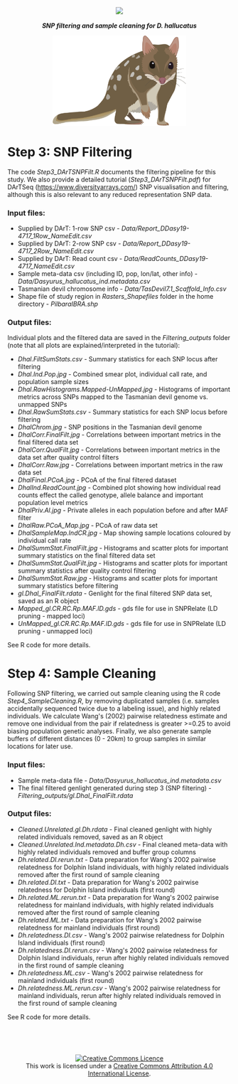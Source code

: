 <p align="center">
  <img src="https://zenodo.org/badge/520347690.svg">
</p>

<p align="center">
<b><i>SNP filtering and sample cleaning for D. hallucatus</i></b>
</p>
<div align="center">
    <img src="../Figs/Quoll.png" width="300px"</img> 
</div>


# Step 3: SNP Filtering

The code *Step3_DArTSNPFilt.R* documents the filtering pipeline for this study. We also provide a detailed tutorial (*Step3_DArTSNPFilt.pdf*) for DArTSeq (https://www.diversityarrays.com/) SNP visualisation and filtering, although this is also relevant to any reduced representation SNP data. 

### Input files:  
* Supplied by DArT: 1-row SNP csv - *Data/Report_DDasy19-4717_1Row_NameEdit.csv*
* Supplied by DArT: 2-row SNP csv - *Data/Report_DDasy19-4717_2Row_NameEdit.csv*  
* Supplied by DArT: Read count csv - *Data/ReadCounts_DDasy19-4717_NameEdit.csv*  
* Sample meta-data csv (including ID, pop, lon/lat, other info) - *Data/Dasyurus_hallucatus_ind.metadata.csv*
* Tasmanian devil chromosome info - *Data/TasDevil7.1_Scaffold_Info.csv*  
* Shape file of study region in *Rasters_Shapefiles* folder in the home directory - *PilbaraIBRA.shp* 

### Output files:  
Individual plots and the filtered data are saved in the *Filtering_outputs* folder (note that all plots are explained/interpreted in the tutorial):
- *Dhal.FiltSumStats.csv* - Summary statistics for each SNP locus after filtering
- *Dhal.Ind.Pop.jpg* - Combined smear plot, individual call rate, and population sample sizes
- *Dhal.RawHistograms.Mapped-UnMapped.jpg* - Histograms of important metrics across SNPs mapped to the Tasmanian devil genome vs. unmapped SNPs
- *Dhal.RawSumStats.csv* - Summary statistics for each SNP locus before filtering
- *DhalChrom.jpg* - SNP positions in the Tasmanian devil genome
- *DhalCorr.FinalFilt.jpg* - Correlations between important metrics in the final filtered data set
- *DhalCorr.QualFilt.jpg* - Correlations between important metrics in the data set after quality control filters
- *DhalCorr.Raw.jpg* - Correlations between important metrics in the raw data set
- *DhalFinal.PCoA.jpg* - PCoA of the final filtered dataset
- *DhalInd.ReadCount.jpg* - Combined plot showing how individual read counts effect the called genotype, allele balance and important population level metrics
- *DhalPriv.Al.jpg* - Private alleles in each population before and after MAF filter
- *DhalRaw.PCoA_Map.jpg* - PCoA of raw data set
- *DhalSampleMap.IndCR.jpg* - Map showing sample locations coloured by individual call rate
- *DhalSummStat.FinalFilt.jpg* - Histograms and scatter plots for important summary statistics on the final filtered data set
- *DhalSummStat.QualFilt.jpg* - Histograms and scatter plots for important summary statistics after quality control filtering
- *DhalSummStat.Raw.jpg* - Histograms and scatter plots for important summary statistics before filtering
- *gl.Dhal_FinalFilt.rdata* - Genlight for the final filtered SNP data set, saved as an R object
- *Mapped_gl.CR.RC.Rp.MAF.lD.gds* - gds file for use in SNPRelate (LD pruning - mapped loci)
- *UnMapped_gl.CR.RC.Rp.MAF.lD.gds* - gds file for use in SNPRelate (LD pruning - unmapped loci)

See R code for more details.


# Step 4: Sample Cleaning

Following SNP filtering, we carried out sample cleaning using the R code *Step4_SampleCleaning.R*, by removing duplicated samples (i.e. samples accidentally sequenced twice due to a labeling issue), and highly related individuals. We calculate Wang's (2002) pairwise relatedness estimate and remove one individual from the pair if relatedness is greater >=0.25 to avoid biasing population genetic analyses. Finally, we also generate sample buffers of different distances (0 - 20km) to group samples in similar locations for later use.

### Input files:
* Sample meta-data file - *Data/Dasyurus_hallucatus_ind.metadata.csv*
* The final filtered genlight generated during step 3 (SNP filtering) - *Filtering_outputs/gl.Dhal_FinalFilt.rdata*

### Output files:
* *Cleaned.Unrelated.gl.Dh.rdata* - Final cleaned genlight with highly related individuals removed, saved as an R object
* *Cleaned.Unrelated.Ind.metadata.Dh.csv* - Final cleaned meta-data with highly related individuals removed and buffer group columns
* *Dh.related.DI.rerun.txt* - Data preparation for Wang's 2002 pairwise relatedness for Dolphin Island individuals, with highly related individuals removed after the first round of sample cleaning
* *Dh.related.DI.txt* - Data preparation for Wang's 2002 pairwise relatedness for Dolphin Island individuals (first round)
* *Dh.related.ML.rerun.txt* - Data preparation for Wang's 2002 pairwise relatedness for mainland individuals, with highly related individuals removed after the first round of sample cleaning
* *Dh.related.ML.txt* - Data preparation for Wang's 2002 pairwise relatedness for mainland individuals (first round)
* *Dh.relatedness.DI.csv* - Wang's 2002 pairwise relatedness for Dolphin Island individuals (first round)
* *Dh.relatedness.DI.rerun.csv* - Wang's 2002 pairwise relatedness for Dolphin Island individuals, rerun after highly related individuals removed in the first round of sample cleaning
* *Dh.relatedness.ML.csv* - Wang's 2002 pairwise relatedness for mainland individuals (first round)
* *Dh.relatedness.ML.rerun.csv* - Wang's 2002 pairwise relatedness for mainland individuals, rerun after highly related individuals removed in the first round of sample cleaning

See R code for more details.


&nbsp;

&nbsp;
<div align="center">
<a rel="license" href="http://creativecommons.org/licenses/by/4.0/"><img alt="Creative Commons Licence" style="border-width:0" src="https://i.creativecommons.org/l/by/4.0/88x31.png" /></a><br />This work is licensed under a <a rel="license" href="http://creativecommons.org/licenses/by/4.0/">Creative Commons Attribution 4.0 International License</a>.
</div>
